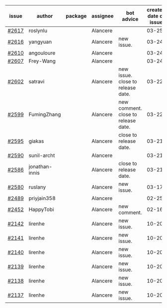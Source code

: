 | issue | author | package | assignee | bot advice | created date of issue | target release date | date from target |
| ------ | ------ | ------ | ------ | ------ | ------ | ------ | :-----: |
| [#2617](https://github.com/Azure/sdk-release-request/issues/2617) | roslynlu |  | Alancere |  | 03-25 | 03-18 |  |
| [#2616](https://github.com/Azure/sdk-release-request/issues/2616) | yangyuan |  | Alancere | new issue. | 03-24 | 04-11 |  |
| [#2610](https://github.com/Azure/sdk-release-request/issues/2610) | angouloure |  | Alancere |  | 03-24 | 04-14 |  |
| [#2607](https://github.com/Azure/sdk-release-request/issues/2607) | Frey-Wang |  | Alancere |  | 03-24 | 04-04 |  |
| [#2602](https://github.com/Azure/sdk-release-request/issues/2602) | satravi |  | Alancere | new issue. close to release date.  | 03-22 | 03-25 | -1 |
| [#2599](https://github.com/Azure/sdk-release-request/issues/2599) | FumingZhang |  | Alancere | new comment. close to release date.  | 03-22 | 03-24 | -2 |
| [#2595](https://github.com/Azure/sdk-release-request/issues/2595) | giakas |  | Alancere | close to release date.  | 03-21 | 03-24 | -2 |
| [#2590](https://github.com/Azure/sdk-release-request/issues/2590) | sunil-archt |  | Alancere |  | 03-21 | 05-02 |  |
| [#2586](https://github.com/Azure/sdk-release-request/issues/2586) | jonathan-innis |  | Alancere | close to release date.  | 03-21 | 03-28 | 1 |
| [#2580](https://github.com/Azure/sdk-release-request/issues/2580) | ruslany |  | Alancere | new issue. | 03-17 | 03-31 |  |
| [#2489](https://github.com/Azure/sdk-release-request/issues/2489) | priyjain358 |  | Alancere |  | 02-25 | 03-14 |  |
| [#2452](https://github.com/Azure/sdk-release-request/issues/2452) | HappyTobi |  | Alancere | new comment. | 02-16 | 03-09 |  |
| [#2142](https://github.com/Azure/sdk-release-request/issues/2142) | lirenhe |  | Alancere | new issue. | 10-20 | 11-03 |  |
| [#2141](https://github.com/Azure/sdk-release-request/issues/2141) | lirenhe |  | Alancere | new issue. | 10-20 | 11-03 |  |
| [#2140](https://github.com/Azure/sdk-release-request/issues/2140) | lirenhe |  | Alancere | new issue. | 10-20 | 11-05 |  |
| [#2139](https://github.com/Azure/sdk-release-request/issues/2139) | lirenhe |  | Alancere | new issue. | 10-20 | 11-05 |  |
| [#2138](https://github.com/Azure/sdk-release-request/issues/2138) | lirenhe |  | Alancere | new issue. | 10-20 | 11-05 |  |
| [#2137](https://github.com/Azure/sdk-release-request/issues/2137) | lirenhe |  | Alancere | new issue. | 10-20 | 11-05 |  |
